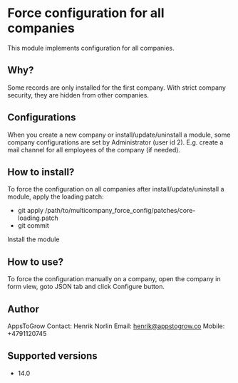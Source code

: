 # Force configuration for all companies

This module implements configuration for all companies.

## Why?

Some records are only installed for the first company.
With strict company security, they are hidden from other companies.

## Configurations

When you create a new company or install/update/uninstall a module,
some company configurations are set by Administrator (user id 2).
E.g. create a mail channel for all employees of the company (if needed).

## How to install?

To force the configuration on all companies after install/update/uninstall a module, apply the loading patch:
- git apply /path/to/multicompany_force_config/patches/core-loading.patch
- git commit

Install the module

## How to use?

To force the configuration manually on a company, open the company in form view, goto JSON tab and click Configure button.

## Author

AppsToGrow
Contact: Henrik Norlin
Email: henrik@appstogrow.co
Mobile: +4791120745

## Supported versions

- 14.0
